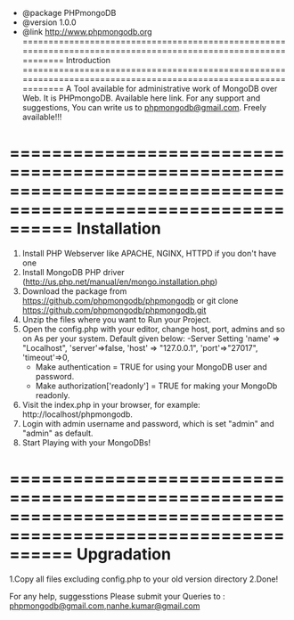  * @package PHPmongoDB
 * @version 1.0.0
 * @link http://www.phpmongodb.org
==============================================================================================================
 Introduction
==============================================================================================================
 A Tool available for administrative work of MongoDB over Web. It is PHPmongoDB. Available here link.
 For any support and suggestions, You can write us to phpmongodb@gmail.com. Freely available!!! 

==============================================================================================================
Installation
==============================================================================================================
1. Install PHP Webserver like APACHE, NGINX, HTTPD if you don't have one
2. Install MongoDB PHP driver (http://us.php.net/manual/en/mongo.installation.php)
3. Download the package from https://github.com/phpmongodb/phpmongodb or git clone https://github.com/phpmongodb/phpmongodb.git
4. Unzip the files where you want to Run your Project.
5. Open the config.php with your editor, change host, port, admins and so on As per your system. Default given below:
   -Server Setting
     'name' => "Localhost",
     'server'=>false,
     'host' => "127.0.0.1",
     'port'=>"27017",
     'timeout'=>0,
   - Make authentication = TRUE for using your MongoDB user and password.
   - Make authorization['readonly'] = TRUE for making your MongoDb readonly.
6. Visit the index.php in your browser, for example: http://localhost/phpmongodb.
7. Login with admin username and password, which is set "admin" and "admin" as default.
8. Start Playing with your MongoDBs!

==============================================================================================================
Upgradation 
==============================================================================================================
1.Copy all files excluding config.php to your old version directory
2.Done!

For any help, suggesstions Please submit your Queries to : phpmongodb@gmail.com,nanhe.kumar@gmail.com
